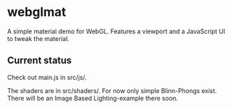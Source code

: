 webglmat
========

A simple material demo for WebGL. Features a viewport and a JavaScript UI to tweak the material.

Current status
--------------

Check out main.js in src/js/.

The shaders are in src/shaders/. For now only simple Blinn-Phongs exist. There will be an Image Based Lighting-example there soon.
